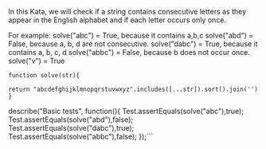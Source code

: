 In this Kata, we will check if a string contains consecutive letters as they appear in the English alphabet and if each letter occurs only once.

For example: 
solve("abc") = True, because it contains a,b,c
solve("abd") = False, because a, b, d are not consecutive.
solve("dabc") = True, because it contains a, b, c, d
solve("abbc") = False, because b does not occur once.
solve("v") = True
```
function solve(str){

return "abcdefghijklmnopqrstuvwxyz".includes([...str]).sort().join('')
}
  ```
  
  describe("Basic tests", function(){
Test.assertEquals(solve("abc"),true);
Test.assertEquals(solve("abd"),false);
Test.assertEquals(solve("dabc"),true);
Test.assertEquals(solve("abbc"),false);
});```
